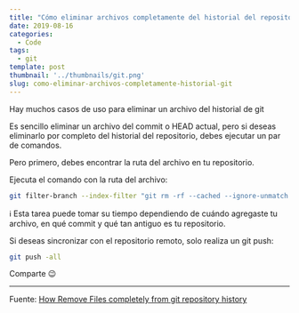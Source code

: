 ```yaml
---
title: "Cómo eliminar archivos completamente del historial del repositorio de git"
date: 2019-08-16
categories:
  - Code
tags:
  - git
template: post
thumbnail: '../thumbnails/git.png'
slug: como-eliminar-archivos-completamente-historial-git
---
```


Hay muchos casos de uso para eliminar un archivo del historial de git

Es sencillo eliminar un archivo del commit o HEAD actual, pero si deseas eliminarlo por completo del historial del repositorio, debes ejecutar un par de comandos.

Pero primero, debes encontrar la ruta del archivo en tu repositorio.

Ejecuta el comando con la ruta del archivo:

```bash
git filter-branch --index-filter "git rm -rf --cached --ignore-unmatch path_to_file" HEAD
```

ℹ️ Esta tarea puede tomar su tiempo dependiendo de cuándo agregaste tu archivo, en qué commit y qué tan antiguo es tu repositorio.

Si deseas sincronizar con el repositorio remoto, solo realiza un git push:

```bash
git push -all
```

Comparte 😉

---

Fuente: [How Remove Files completely from git repository history](https://myopswork.com/how-remove-files-completely-from-git-repository-history-47ed3e0c4c35)